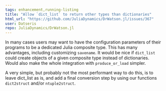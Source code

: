```yaml
---
tags: enhancement,running-listing
title: "Allow `dict_list` to return other types than dictionaries"
html_url: "https://github.com/JuliaDynamics/DrWatson.jl/issues/367"
user: Datseris
repo: JuliaDynamics/DrWatson.jl
---
```


In many cases users may want to have the configuration parameters of their programs to be a dedicated Julia composite type. This has many advantages, including customizing `savename`. It would be nice if `dict_list` could create objects of a given composite type instead of dictionaries. Would also make the whole integration with `produce_or_load` simpler.

A very simple, but probably not the most performant way to do this, is to leave dict_list as is, and add a final conversion step by using our functions `dict2struct` and/or `ntuple2struct`.